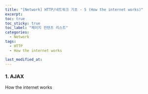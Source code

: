 ```yaml
---
title: "[Network] HTTP/네트워크 기초 - 5 (How the internet works)"
excerpt:
toc: true
toc_sticky: true
toc_label: "페이지 컨텐츠 리스트"
categories:
  - Network
tags:
  - HTTP
  - How the internet works

last_modified_at:
---
```


### **1. AJAX**

How the internet works

